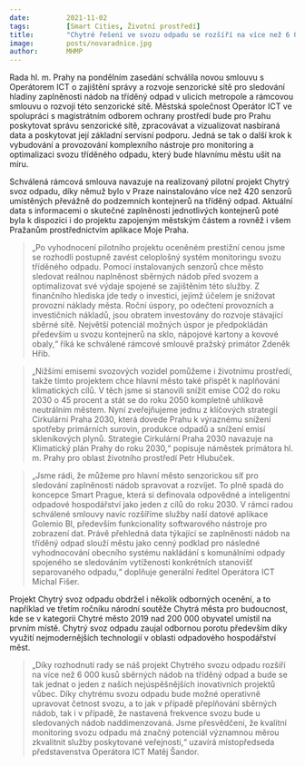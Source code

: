 ```yaml
---
date:         2021-11-02
tags:         [Smart Cities, Životní prostředí]
title:        "Chytré řešení ve svozu odpadu se rozšíří na více než 6 000 pražských kontejnerů na tříděný odpad, město chce optimalizovat jejich svoz"
image: 	      posts/novaradnice.jpg
author:       MHMP
---
```


Rada hl. m. Prahy na pondělním zasedání schválila novou smlouvu s Operátorem ICT o zajištění správy a rozvoje senzorické sítě pro sledování hladiny zaplněnosti nádob na tříděný odpad v ulicích metropole a rámcovou smlouvu o rozvoji této senzorické sítě. Městská společnost Operátor ICT ve spolupráci s magistrátním odborem ochrany prostředí bude pro Prahu poskytovat správu senzorické sítě, zpracovávat a vizualizovat nasbíraná data a poskytovat její základní servisní podporu. Jedná se tak o další krok k vybudování a provozování komplexního nástroje pro monitoring a optimalizaci svozu tříděného odpadu, který bude hlavnímu městu ušit na míru.  

Schválená rámcová smlouva navazuje na realizovaný pilotní projekt Chytrý svoz odpadu, díky němuž bylo v Praze nainstalováno více než 420 senzorů umístěných převážně do podzemních kontejnerů na tříděný odpad. Aktuální data s informacemi o skutečné zaplněnosti jednotlivých kontejnerů poté byla k dispozici i do projektu zapojeným městským částem a rovněž i všem Pražanům prostřednictvím aplikace Moje Praha.

> „Po vyhodnocení pilotního projektu oceněném prestižní cenou jsme se rozhodli postupně zavést celoplošný systém monitoringu svozu tříděného odpadu. Pomocí instalovaných senzorů chce město sledovat reálnou naplněnost sběrných nádob před svozem a optimalizovat své výdaje spojené se zajištěním této služby. Z finančního hlediska jde tedy o investici, jejímž účelem je snižovat provozní náklady města. Roční úspory, po odečtení provozních a investičních nákladů, jsou obratem investovány do rozvoje stávající sběrné sítě. Největší potenciál možných úspor je předpokládán především u svozu kontejnerů na sklo, nápojové kartony a kovové obaly,“ říká ke schválené rámcové smlouvě pražský primátor Zdeněk Hřib.

> „Nižšími emisemi svozových vozidel pomůžeme i životnímu prostředí, takže tímto projektem chce hlavní město také přispět k naplňování klimatických cílů. V těch jsme si stanovili snížit emise CO2 do roku 2030 o 45 procent a stát se do roku 2050 kompletně uhlíkově neutrálním městem. Nyní zveřejňujeme jednu z klíčových strategií Cirkulární Praha 2030, která dovede Prahu k výraznému snížení spotřeby primárních surovin, produkce odpadů a snížení emisí skleníkových plynů. Strategie Cirkulární Praha 2030 navazuje na Klimatický plán Prahy do roku 2030,“ popisuje náměstek primátora hl. m. Prahy pro oblast životního prostředí Petr Hlubuček.

> „Jsme rádi, že můžeme pro hlavní město senzorickou síť pro sledování zaplněnosti nádob spravovat a rozvíjet. To plně spadá do koncepce Smart Prague, která si definovala odpovědné a inteligentní odpadové hospodářství jako jeden z cílů do roku 2030. V rámci radou schválené smlouvy navíc rozšíříme služby naší datové aplikace Golemio BI, především funkcionality softwarového nástroje pro zobrazení dat. Právě přehledná data týkající se zaplněnosti nádob na tříděný odpad slouží městu jako cenný podklad pro následné vyhodnocování obecního systému nakládání s komunálními odpady spojeného se sledováním vytíženosti konkrétních stanovišť separovaného odpadu,“ doplňuje generální ředitel Operátora ICT Michal Fišer.

Projekt Chytrý svoz odpadu obdržel i několik odborných ocenění, a to například ve třetím ročníku národní soutěže Chytrá města pro budoucnost, kde se v kategorii Chytré město 2019 nad 200 000 obyvatel umístil na prvním místě. Chytrý svoz odpadu zaujal odbornou porotu především díky využití nejmodernějších technologií v oblasti odpadového hospodářství měst.

> „Díky rozhodnutí rady se náš projekt Chytrého svozu odpadu rozšíří na více než 6 000 kusů sběrných nádob na tříděný odpad a bude se tak jednat o jeden z našich nejúspěšnějších inovativních projektů vůbec. Díky chytrému svozu odpadu bude možné operativně upravovat četnost svozu, a to jak v případě přeplňování sběrných nádob, tak i v případě, že nastavená frekvence svozu bude u sledovaných nádob naddimenzovaná. Jsme přesvědčeni, že kvalitní monitoring svozu odpadu má značný potenciál významnou měrou zkvalitnit služby poskytované veřejnosti,“ uzavírá místopředseda představenstva Operátora ICT Matěj Šandor.

 

